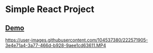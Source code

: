 # Simple React Project

## <a href ="https://trvl-mz7.vercel.app/">Demo </a>

https://user-images.githubusercontent.com/104537380/222571905-3e4e71a4-3a77-466d-b928-9aee1cd63611.MP4

